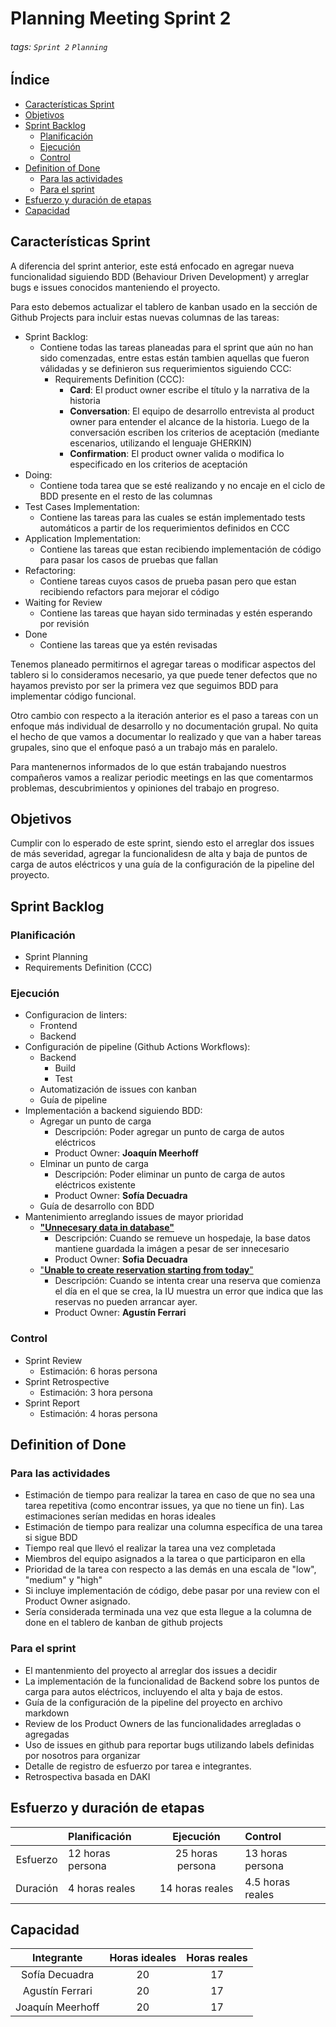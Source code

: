 # Planning Meeting Sprint 2 <!-- omit in toc --> 
###### tags: `Sprint 2` `Planning` <!-- omit in toc --> 


<!-- omit in toc --> 
## Índice <!-- omit in toc --> 
- [Características Sprint](#características-sprint)
- [Objetivos](#objetivos)
- [Sprint Backlog](#sprint-backlog)
  - [Planificación](#planificación)
  - [Ejecución](#ejecución)
  - [Control](#control)
- [Definition of Done](#definition-of-done)
  - [Para las actividades](#para-las-actividades)
  - [Para el sprint](#para-el-sprint)
- [Esfuerzo y duración de etapas](#esfuerzo-y-duración-de-etapas)
- [Capacidad](#capacidad)

## Características Sprint
A diferencia del sprint anterior, este está enfocado en agregar nueva funcionalidad siguiendo BDD (Behaviour Driven Development) y arreglar bugs e issues conocidos manteniendo el proyecto.

Para esto debemos actualizar el tablero de kanban usado en la sección de Github Projects para incluir estas nuevas columnas de las tareas:

- Sprint Backlog:
    - Contiene todas las tareas planeadas para el sprint que aún no han sido comenzadas, entre estas están tambien aquellas que fueron válidadas y se definieron sus requerimientos siguiendo CCC:
        - Requirements Definition (CCC):
            - **Card**: El product owner escribe el título y la narrativa de la historia
            - **Conversation**: El equipo de desarrollo entrevista al product owner para entender el alcance de la historia. Luego de la conversación escriben los criterios de aceptación (mediante escenarios, utilizando el lenguaje GHERKIN)
            - **Confirmation**: El product owner valida o modifica lo especificado en los criterios de aceptación
- Doing:
    - Contiene toda tarea que se esté realizando y no encaje en el ciclo de BDD presente en el resto de las columnas
- Test Cases Implementation:
    - Contiene las tareas para las cuales se están implementado tests automáticos a partir de los requerimientos definidos en CCC
- Application Implementation:
    - Contiene las tareas que estan recibiendo implementación de código para pasar los casos de pruebas que fallan
- Refactoring:
    - Contiene tareas cuyos casos de prueba pasan pero que estan recibiendo refactors para mejorar el código
- Waiting for Review
    -  Contiene las tareas que hayan sido terminadas y estén esperando por revisión
- Done
    - Contiene las tareas que ya estén revisadas

Tenemos planeado permitirnos el agregar tareas o modificar aspectos del tablero si lo consideramos necesario, ya que puede tener defectos que no hayamos previsto por ser la primera vez que seguimos BDD para implementar código funcional.

Otro cambio con respecto a la iteración anterior es el paso a tareas con un enfoque más individual de desarrollo y no documentación grupal. No quita el hecho de que vamos a documentar lo realizado y que van a haber tareas grupales, sino que el enfoque pasó a un trabajo más en paralelo.

Para mantenernos informados de lo que están trabajando nuestros compañeros vamos a realizar periodic meetings en las que comentarmos problemas, descubrimientos y opiniones del trabajo en progreso.

## Objetivos
Cumplir con lo esperado de este sprint, siendo esto el arreglar dos issues de más severidad, agregar la funcionalidesn de alta y baja de puntos de carga de autos eléctricos y una guía de la configuración de la pipeline del proyecto.

## Sprint Backlog
### Planificación
- Sprint Planning
- Requirements Definition (CCC)

### Ejecución
- Configuracion de linters:
    - Frontend
    - Backend
- Configuración de pipeline (Github Actions Workflows):
    - Backend
        - Build
        - Test
    - Automatización de issues con kanban
    - Guía de pipeline
- Implementación a backend siguiendo BDD:
    - Agregar un punto de carga
        - Descripción: Poder agregar un punto de carga de autos eléctricos
        - Product Owner: **Joaquín Meerhoff**
    - Elminar un punto de carga
        - Descripción: Poder eliminar un punto de carga de autos eléctricos existente
        - Product Owner: **Sofía Decuadra**
    - Guía de desarrollo con BDD
- Mantenimiento arreglando issues de mayor prioridad
    - [**"Unnecesary data in database"**](https://github.com/ORT-ISA2-2022S1/obligatorio-decuadra_ferrari_meerhoff/issues/34)
        - Descripción: Cuando se remueve un hospedaje, la base datos mantiene guardada la imágen a pesar de ser innecesario
        - Product Owner: **Sofia Decuadra**
    - ["**Unable to create reservation starting from today**"](https://github.com/ORT-ISA2-2022S1/obligatorio-decuadra_ferrari_meerhoff/issues/25)
        - Descripción: Cuando se intenta crear una reserva que comienza el día en el que se crea, la IU muestra un error que indica que las reservas no pueden arrancar ayer.
        - Product Owner: **Agustín Ferrari**

### Control
- Sprint Review
    - Estimación: 6 horas persona
- Sprint Retrospective
    - Estimación: 3 hora persona
- Sprint Report
    - Estimación: 4 horas persona

## Definition of Done
### Para las actividades
- Estimación de tiempo para realizar la tarea en caso de que no sea una tarea repetitiva (como encontrar issues, ya que no tiene un fin). Las estimaciones serían medidas en horas ideales
- Estimación de tiempo para realizar una columna específica de una tarea si sigue BDD
- Tiempo real que llevó el realizar la tarea una vez completada
- Miembros del equipo asignados a la tarea o que participaron en ella
- Prioridad de la tarea con respecto a las demás en una escala de "low", "medium" y "high"
- Si incluye implementación de código, debe pasar por una review con el Product Owner asignado.
- Sería considerada terminada una vez que esta llegue a la columna de done en el tablero de kanban de github projects

### Para el sprint
- El mantenmiento del proyecto al arreglar dos issues a decidir
- La implementación de la funcionalidad de Backend sobre los puntos de carga para autos eléctricos, incluyendo el alta y baja de estos.
- Guía de la configuración de la pipeline del proyecto en archivo markdown
- Review de los Product Owners de las funcionalidades arregladas o agregadas
- Uso de issues en github para reportar bugs utilizando labels definidas por nosotros para organizar
- Detalle de registro de esfuerzo por tarea e integrantes.
- Retrospectiva basada en DAKI


## Esfuerzo y duración de etapas

|          | Planificación    |    Ejecución     | Control          |
|:--------:|:---------------- |:----------------:|:---------------- |
| Esfuerzo | 12 horas persona | 25 horas persona | 13 horas persona |
| Duración | 4 horas reales   | 14 horas reales  | 4.5 horas reales |

## Capacidad

|    Integrante    | Horas ideales | Horas reales |
|:----------------:|:-------------:|:------------:|
|  Sofía Decuadra  |      20       |      17      |
| Agustín Ferrari  |      20       |      17      |
| Joaquín Meerhoff |      20       |      17      |






